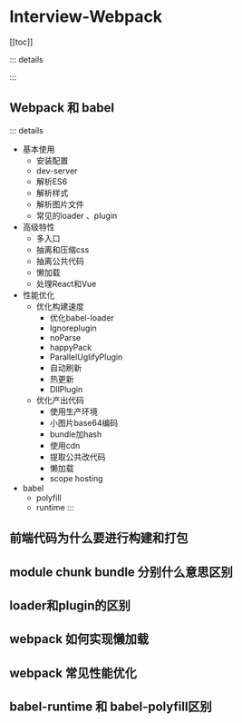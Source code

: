 # Interview-Webpack


[[toc]]

::: details

:::

## Webpack 和 babel

::: details
- 基本使用
  - 安装配置
  - dev-server
  - 解析ES6
  - 解析样式
  - 解析图片文件
  - 常见的loader 、plugin
- 高级特性
  - 多入口
  - 抽离和压缩css
  - 抽离公共代码
  - 懒加载
  - 处理React和Vue
- 性能优化
  - 优化构建速度
    - 优化babel-loader
    - lgnoreplugin
    - noParse
    - happyPack
    - ParallelUglifyPlugin
    - 自动刷新
    - 热更新
    - DllPlugin
  - 优化产出代码
    - 使用生产环境
    - 小图片base64编码
    - bundle加hash
    - 使用cdn
    - 提取公共改代码
    - 懒加载
    - scope hosting
- babel 
  - polyfill
  - runtime
:::


## 前端代码为什么要进行构建和打包
 
## module chunk bundle 分别什么意思区别

## loader和plugin的区别

## webpack 如何实现懒加载

## webpack 常见性能优化

## babel-runtime 和 babel-polyfill区别
